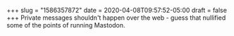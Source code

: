 +++
slug = "1586357872"
date = 2020-04-08T09:57:52-05:00
draft = false
+++
Private messages shouldn't happen over the web - guess that nullified some of the points of running Mastodon.